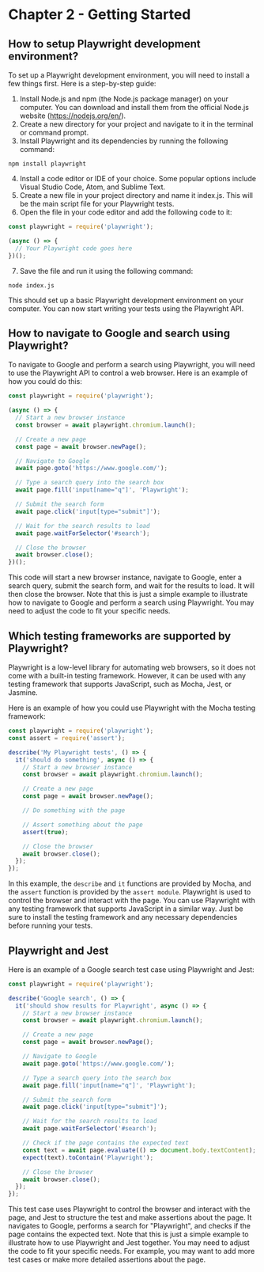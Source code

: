 # Chapter 2 - Getting Started

## How to setup Playwright development environment?

To set up a Playwright development environment, you will need to install a few things first. Here is a step-by-step guide:

1. Install Node.js and npm (the Node.js package manager) on your computer. You can download and install them from the official Node.js website (https://nodejs.org/en/).
2. Create a new directory for your project and navigate to it in the terminal or command prompt.
3. Install Playwright and its dependencies by running the following command:

```
npm install playwright
```

4. Install a code editor or IDE of your choice. Some popular options include Visual Studio Code, Atom, and Sublime Text.
5. Create a new file in your project directory and name it index.js. This will be the main script file for your Playwright tests.
6. Open the file in your code editor and add the following code to it:

```javascript
const playwright = require('playwright');

(async () => {
  // Your Playwright code goes here
})();
```

7. Save the file and run it using the following command:

```
node index.js
```

This should set up a basic Playwright development environment on your computer. You can now start writing your tests using the Playwright API.

## How to navigate to Google and search using Playwright?

To navigate to Google and perform a search using Playwright, you will need to use the Playwright API to control a web browser. Here is an example of how you could do this:

```javascript
const playwright = require('playwright');

(async () => {
  // Start a new browser instance
  const browser = await playwright.chromium.launch();

  // Create a new page
  const page = await browser.newPage();

  // Navigate to Google
  await page.goto('https://www.google.com/');

  // Type a search query into the search box
  await page.fill('input[name="q"]', 'Playwright');

  // Submit the search form
  await page.click('input[type="submit"]');

  // Wait for the search results to load
  await page.waitForSelector('#search');

  // Close the browser
  await browser.close();
})();
```

This code will start a new browser instance, navigate to Google, enter a search query, submit the search form, and wait for the results to load. It will then close the browser.
Note that this is just a simple example to illustrate how to navigate to Google and perform a search using Playwright. You may need to adjust the code to fit your specific needs.

## Which testing frameworks are supported by Playwright?

Playwright is a low-level library for automating web browsers, so it does not come with a built-in testing framework. However, it can be used with any testing framework that supports JavaScript, such as Mocha, Jest, or Jasmine.

Here is an example of how you could use Playwright with the Mocha testing framework:

```javascript
const playwright = require('playwright');
const assert = require('assert');

describe('My Playwright tests', () => {
  it('should do something', async () => {
    // Start a new browser instance
    const browser = await playwright.chromium.launch();

    // Create a new page
    const page = await browser.newPage();

    // Do something with the page

    // Assert something about the page
    assert(true);

    // Close the browser
    await browser.close();
  });
});
```
In this example, the `describe` and `it` functions are provided by Mocha, and the `assert` function is provided by the `assert module`. Playwright is used to control the browser and interact with the page.
You can use Playwright with any testing framework that supports JavaScript in a similar way. Just be sure to install the testing framework and any necessary dependencies before running your tests.

## Playwright and Jest

Here is an example of a Google search test case using Playwright and Jest:

```javascript
const playwright = require('playwright');

describe('Google search', () => {
  it('should show results for Playwright', async () => {
    // Start a new browser instance
    const browser = await playwright.chromium.launch();

    // Create a new page
    const page = await browser.newPage();

    // Navigate to Google
    await page.goto('https://www.google.com/');

    // Type a search query into the search box
    await page.fill('input[name="q"]', 'Playwright');

    // Submit the search form
    await page.click('input[type="submit"]');

    // Wait for the search results to load
    await page.waitForSelector('#search');

    // Check if the page contains the expected text
    const text = await page.evaluate(() => document.body.textContent);
    expect(text).toContain('Playwright');

    // Close the browser
    await browser.close();
  });
});
```

This test case uses Playwright to control the browser and interact with the page, and Jest to structure the test and make assertions about the page. It navigates to Google, performs a search for "Playwright", and checks if the page contains the expected text.
Note that this is just a simple example to illustrate how to use Playwright and Jest together. You may need to adjust the code to fit your specific needs. For example, you may want to add more test cases or make more detailed assertions about the page.
